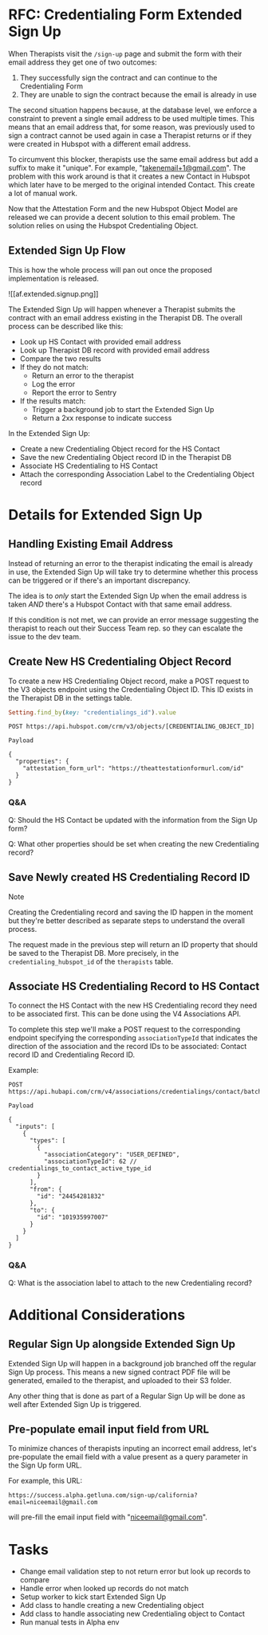 # RFC: Credentialing Form Extended Sign Up

When Therapists visit the `/sign-up` page and submit the form with their email address they get one of two outcomes:

1. They successfully sign the contract and can continue to the Credentialing Form
2. They are unable to sign the contract because the email is already in use

The second situation happens because, at the database level, we enforce a constraint to prevent a single email address to be used multiple times. This means that an email address that, for some reason, was previously used to sign a contract cannot be used again in case a Therapist returns or if they were created in Hubspot with a different email address.

To circumvent this blocker, therapists use the same email address but add a suffix to make it "unique". For example, "takenemail+1@gmail.com". The problem with this work around is that it creates a new Contact in Hubspot which later have to be merged to the original intended Contact. This create a lot of manual work.

Now that the Attestation Form and the new Hubspot Object Model are released we can provide a decent solution to this email problem. The solution relies on using the Hubspot Credentialing Object.

## Extended Sign Up Flow

This is how the whole process will pan out once the proposed implementation is released.

![[af.extended.signup.png]]

The Extended Sign Up will happen whenever a Therapist submits the contract with an email address existing in the Therapist DB. The overall process can be described like this:

- Look up HS Contact with provided email address
- Look up Therapist DB record with provided email address
- Compare the two results
- If they do not match:
	- Return an error to the therapist
	- Log the error
	- Report the error to Sentry
- If the results match:
	- Trigger a background job to start the Extended Sign Up
	- Return a 2xx response to indicate success

In the Extended Sign Up:
- Create a new Credentialing Object record for the HS Contact
- Save the new Credentialing Object record ID in the Therapist DB
- Associate HS Credentialing to HS Contact
- Attach the corresponding Association Label to the Credentialing Object record

# Details for Extended Sign Up

## Handling Existing Email Address

Instead of returning an error to the therapist indicating the email is already in use, the Extended Sign Up will take try to determine whether this process can be triggered or if there's an important discrepancy.

The idea is to *only* start the Extended Sign Up when the email address is taken *AND* there's a Hubspot Contact with that same email address.

If this condition is not met, we can provide an error message suggesting the therapist to reach out their Success Team rep. so they can escalate the issue to the dev team.

## Create New HS Credentialing Object Record

To create a new HS Credentialing Object record, make a POST request to the V3 objects endpoint using the Credentialing Object ID. This ID exists in the Therapist DB in the settings table.

```ruby
Setting.find_by(key: "credentialings_id").value
```


```
POST https://api.hubspot.com/crm/v3/objects/[CREDENTIALING_OBJECT_ID]

Payload

{
  "properties": {
    "attestation_form_url": "https://theattestationformurl.com/id"
  }
}
```

### Q&A

Q: Should the HS Contact be updated with the information from the Sign Up form?

Q: What other properties should be set when creating the new Credentialing record?

## Save Newly created HS Credentialing Record ID

> [!Note]
> Creating the Credentialing record and saving the ID happen in the moment but they're better described as separate steps to understand the overall process.

The request made in the previous step will return an ID property that should be saved to the Therapist DB. More precisely, in the `credentialing_hubspot_id` of the `therapists` table.

## Associate HS Credentialing Record to HS Contact

To connect the HS Contact with the new HS Credentialing record they need to be associated first. This can be done using the V4 Associations API.

To complete this step we'll make a POST request to the corresponding endpoint specifying the corresponding `associationTypeId` that indicates the direction of the association and the record IDs to be associated: Contact record ID and Credentialing Record ID.

Example:
```
POST https://api.hubapi.com/crm/v4/associations/credentialings/contact/batch/create

Payload

{
  "inputs": [
    {
      "types": [
        {
          "associationCategory": "USER_DEFINED",
          "associationTypeId": 62 // credentialings_to_contact_active_type_id
        }
      ],
      "from": {
        "id": "24454281832"
      },
      "to": {
        "id": "101935997007"
      }
    }
  ]
}
```

### Q&A

Q: What is the association label to attach to the new Credentialing record?

# Additional Considerations

## Regular Sign Up alongside Extended Sign Up

Extended Sign Up will happen in a background job branched off the regular Sign Up process. This means a new signed contract PDF file will be generated, emailed to the therapist, and uploaded to their S3 folder.

Any other thing that is done as part of a Regular Sign Up will be done as well after Extended Sign Up is triggered.

## Pre-populate email input field from URL

To minimize chances of therapists inputing an incorrect email address, let's pre-populate the email field with a value present as a query parameter in the Sign Up form URL.

For example, this URL:
```
https://success.alpha.getluna.com/sign-up/california?email=niceemail@gmail.com
```

will pre-fill the email input field with "niceemail@gmail.com".


# Tasks

- Change email validation step to not return error but look up records to compare
- Handle error when looked up records do not match
- Setup worker to kick start Extended Sign Up
- Add class to handle creating a new Credentialing object
- Add class to handle associating new Credentialing object to Contact
- Run manual tests in Alpha env